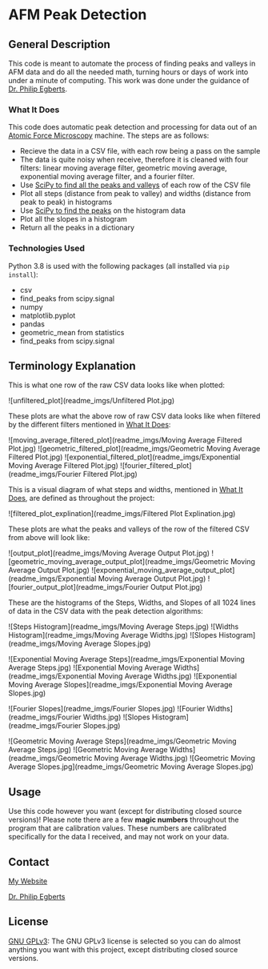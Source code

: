# AFM Peak Detection

## General Description
This code is meant to automate the process of finding peaks and valleys in AFM data and do all the needed math, turning hours or days of work into under a minute of computing. This work was done under the guidance of [Dr. Philip Egberts](https://schulich.ucalgary.ca/contacts/philip-egberts).

### What It Does
This code does automatic peak detection and processing for data out of an [Atomic Force Microscopy](https://en.wikipedia.org/wiki/Atomic_force_microscopy) machine. The steps are as follows:
* Recieve the data in a CSV file, with each row being a pass on the sample
* The data is quite noisy when receive, therefore it is cleaned with four filters: linear moving average filter, geometric moving average, exponential moving average filter, and a fourier filter.
* Use [SciPy to find all the peaks and valleys](https://docs.scipy.org/doc/scipy/reference/generated/scipy.signal.find_peaks.html) of each row of the CSV file
* Plot all steps (distance from peak to valley) and widths (distance from peak to peak) in histograms
* Use [SciPy to find the peaks](https://docs.scipy.org/doc/scipy/reference/generated/scipy.signal.find_peaks.html) on the histogram data
* Plot all the slopes in a histogram
* Return all the peaks in a dictionary

### Technologies Used
Python 3.8 is used with the following packages (all installed via ```pip install```):
* csv
* find_peaks from scipy.signal
* numpy
* matplotlib.pyplot
* pandas
* geometric_mean from statistics
* find_peaks from scipy.signal

## Terminology Explanation
This is what one row of the raw CSV data looks like when plotted:

![unfiltered_plot](readme_imgs/Unfiltered Plot.jpg)

These plots are what the above row of raw CSV data looks like when filtered by the different filters mentioned in [What It Does](###-What-It-Does):

![moving_average_filtered_plot](readme_imgs/Moving Average Filtered Plot.jpg)
![geometric_filtered_plot](readme_imgs/Geometric Moving Average Filtered Plot.jpg)
![exponential_filtered_plot](readme_imgs/Exponential Moving Average Filtered Plot.jpg)
![fourier_filtered_plot](readme_imgs/Fourier Filtered Plot.jpg)

This is a visual diagram of what steps and widths, mentioned in [What It Does](###-What-It-Does), are defined as throughout the project: 

![filtered_plot_explination](readme_imgs/Filtered Plot Explination.jpg)

These plots are what the peaks and valleys of the row of the filtered CSV from above will look like:

![output_plot](readme_imgs/Moving Average Output Plot.jpg)
![geometric_moving_average_output_plot](readme_imgs/Geometric Moving Average Output Plot.jpg)
![exponential_moving_average_output_plot](readme_imgs/Exponential Moving Average Output Plot.jpg)
![fourier_output_plot](readme_imgs/Fourier Output Plot.jpg)

These are the histograms of the Steps, Widths, and Slopes of all 1024 lines of data in the CSV data with the peak detection algorithms:

![Steps Histogram](readme_imgs/Moving Average Steps.jpg)
![Widths Histogram](readme_imgs/Moving Average Widths.jpg)
![Slopes Histogram](readme_imgs/Moving Average Slopes.jpg)

![Exponential Moving Average Steps](readme_imgs/Exponential Moving Average Steps.jpg)
![Exponential Moving Average Widths](readme_imgs/Exponential Moving Average Widths.jpg)
![Exponential Moving Average Slopes](readme_imgs/Exponential Moving Average Slopes.jpg)

![Fourier Slopes](readme_imgs/Fourier Slopes.jpg)
![Fourier Widths](readme_imgs/Fourier Widths.jpg)
![Slopes Histogram](readme_imgs/Fourier Slopes.jpg)

![Geometric Moving Average Steps](readme_imgs/Geometric Moving Average Steps.jpg)
![Geometric Moving Average Widths](readme_imgs/Geometric Moving Average Widths.jpg)
![Geometric Moving Average Slopes.jpg](readme_imgs/Geometric Moving Average Slopes.jpg)

## Usage
Use this code however you want (except for distributing closed source versions)! Please note there are a few __magic numbers__ throughout the program that are calibration values. These numbers are calibrated specifically for the data I received, and may not work on your data.

## Contact
[My Website](https://thesixtium.github.io/)

[Dr. Philip Egberts](https://schulich.ucalgary.ca/contacts/philip-egberts)

## License
[GNU GPLv3](https://choosealicense.com/licenses/gpl-3.0/): The GNU GPLv3 license is selected so you can do almost anything you want with this project, except distributing closed source versions.
